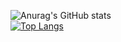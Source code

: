
![Anurag's GitHub stats](https://github-readme-stats.vercel.app/api?username=HyperekDerg&show_icons=true&theme=dracula)
<br />
[![Top Langs](https://github-readme-stats.vercel.app/api/top-langs/?username=HyperekDerg&langs_count=8&theme=dracula)](https://github.com/anuraghazra/github-readme-stats)

